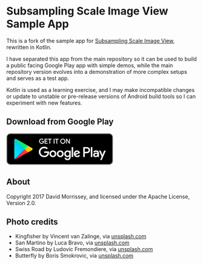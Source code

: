 Subsampling Scale Image View Sample App
=======================================

This is a fork of the sample app for [Subsampling Scale Image View](https://github.com/davemorrissey/subsampling-scale-image-view/),
rewritten in Kotlin.

I have separated this app from the main repository so it can be used to build a public facing Google Play
app with simple demos, while the main repository version evolves into a demonstration of more complex
setups and serves as a test app.

Kotlin is used as a learning exercise, and I may make incompatible changes or update to unstable or
pre-release versions of Android build tools so I can experiment with new features.

## Download from Google Play

[![Get it on Google Play](docs/images/google_play.png)](https://play.google.com/store/apps/details?id=com.davemorrissey.labs.subscaleview.sample)

## About

Copyright 2017 David Morrissey, and licensed under the Apache License, Version 2.0.

## Photo credits

* Kingfisher by Vincent van Zalinge, via [unsplash.com](https://unsplash.com/photos/vUNQaTtZeOo)
* San Martino by Luca Bravo, via [unsplash.com](https://unsplash.com/photos/lWAOc0UuJ-A)
* Swiss Road by Ludovic Fremondiere, via [unsplash.com](https://unsplash.com/photos/3XN-BNRDUyY)
* Butterfly by Boris Smokrovic, via [unsplash.com](https://unsplash.com/photos/BtoUjLUtPnQ)
